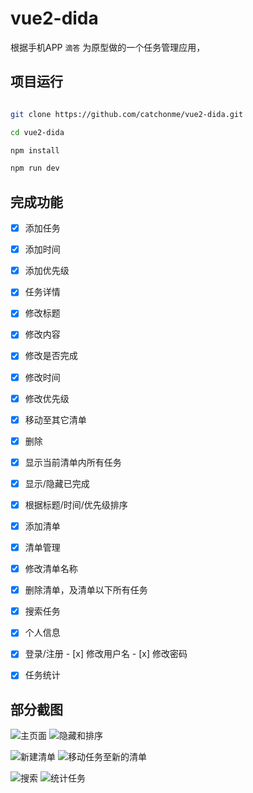 # vue2-dida

 根据手机APP `滴答` 为原型做的一个任务管理应用，

## 项目运行

``` bash

git clone https://github.com/catchonme/vue2-dida.git

cd vue2-dida

npm install

npm run dev

```

## 完成功能
- [x] 添加任务
- [x] 添加时间
- [x] 添加优先级
- [x] 任务详情
- [x] 修改标题
- [x] 修改内容
- [x] 修改是否完成
- [x] 修改时间
- [x] 修改优先级
- [x] 移动至其它清单
- [x] 删除
- [x] 显示当前清单内所有任务
- [x] 显示/隐藏已完成
- [x] 根据标题/时间/优先级排序   
- [x] 添加清单
- [x] 清单管理
- [x] 修改清单名称
- [x] 删除清单，及清单以下所有任务
- [x] 搜索任务
- [x] 个人信息
- [x] 登录/注册
       - [x] 修改用户名
       - [x] 修改密码
- [x] 任务统计



##  部分截图

![主页面](./screenshots/main.gif) ![隐藏和排序](./screenshots/hideandsort.gif)

![新建清单](./screenshots/newfolder.gif) ![移动任务至新的清单](./screenshots/movetofolder.gif)

![搜索](./screenshots/search.gif) ![统计任务](./screenshots/calculate.gif)
